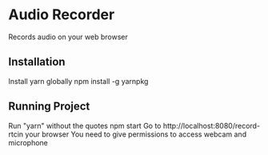 # Audio Recorder
Records audio on your web browser

## Installation
Install yarn globally npm install -g yarnpkg

## Running Project
Run "yarn" without the quotes
npm start
Go to http://localhost:8080/record-rtcin your browser
You need to give permissions to access webcam and microphone
